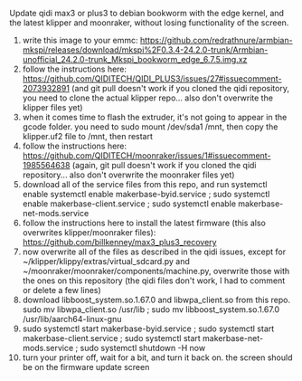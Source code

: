 Update qidi max3 or plus3 to debian bookworm with the edge kernel, and the latest klipper and moonraker, without losing functionality of the screen. 

1. write this image to your emmc: https://github.com/redrathnure/armbian-mkspi/releases/download/mkspi%2F0.3.4-24.2.0-trunk/Armbian-unofficial_24.2.0-trunk_Mkspi_bookworm_edge_6.7.5.img.xz
2. follow the instructions here: https://github.com/QIDITECH/QIDI_PLUS3/issues/27#issuecomment-2073932891 (and git pull doesn't work if you cloned the qidi repository, you need to clone the actual klipper repo... also don't overwrite the klipper files yet)
3. when it comes time to flash the extruder, it's not going to appear in the gcode folder. you need to sudo mount /dev/sda1 /mnt, then copy the klipper.uf2 file to /mnt, then restart
4. follow the instructions here: https://github.com/QIDITECH/moonraker/issues/1#issuecomment-1985564638 (again, git pull doesn't work if you cloned the qidi repository... also don't overwrite the moonraker files yet)
5. download all of the service files from this repo, and run systemctl enable systemctl enable makerbase-byid.service ; sudo systemctl enable makerbase-client.service ; sudo systemctl enable makerbase-net-mods.service
6. follow the instructions here to install the latest firmware (this also overwrites klipper/moonraker files): https://github.com/billkenney/max3_plus3_recovery
7. now overwrite all of the files as described in the qidi issues, except for ~/klipper/klippy/extras/virtual_sdcard.py and ~/moonraker/moonraker/components/machine.py, overwrite those with the ones on this repository (the qidi files don't work, I had to comment or delete a few lines)
8. download libboost_system.so.1.67.0 and libwpa_client.so from this repo. sudo mv libwpa_client.so /usr/lib ; sudo mv libboost_system.so.1.67.0 /usr/lib/aarch64-linux-gnu
9. sudo systemctl start makerbase-byid.service ; sudo systemctl start makerbase-client.service ; sudo systemctl start makerbase-net-mods.service ; sudo systemctl shutdown -H now
10. turn your printer off, wait for a bit, and turn it back on. the screen should be on the firmware update screen
